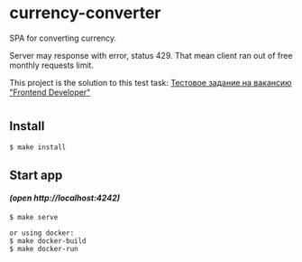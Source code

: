 # currency-converter
SPA for converting currency.

Server may response with error, status 429. That mean client ran out of free monthly requests limit.

This project is the solution to this test task: 
[Тестовое задание на вакансию "Frontend Developer"](https://github.com/appbooster/test-assignments/blob/master/tasks/frontend.md)

#
## Install

```sh
$ make install
```

## Start app 
####  *(open http://localhost:4242)*
```
$ make serve
```
```
or using docker:
$ make docker-build
$ make docker-run
```
